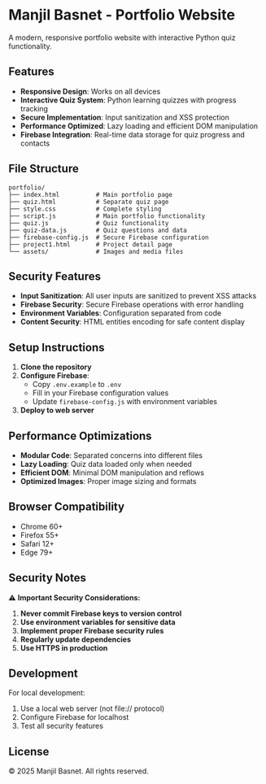 # Manjil Basnet - Portfolio Website

A modern, responsive portfolio website with interactive Python quiz functionality.

## Features

- **Responsive Design**: Works on all devices
- **Interactive Quiz System**: Python learning quizzes with progress tracking
- **Secure Implementation**: Input sanitization and XSS protection
- **Performance Optimized**: Lazy loading and efficient DOM manipulation
- **Firebase Integration**: Real-time data storage for quiz progress and contacts

## File Structure

```
portfolio/
├── index.html          # Main portfolio page
├── quiz.html           # Separate quiz page
├── style.css           # Complete styling
├── script.js           # Main portfolio functionality
├── quiz.js             # Quiz functionality
├── quiz-data.js        # Quiz questions and data
├── firebase-config.js  # Secure Firebase configuration
├── project1.html       # Project detail page
└── assets/             # Images and media files
```

## Security Features

- **Input Sanitization**: All user inputs are sanitized to prevent XSS attacks
- **Firebase Security**: Secure Firebase operations with error handling
- **Environment Variables**: Configuration separated from code
- **Content Security**: HTML entities encoding for safe content display

## Setup Instructions

1. **Clone the repository**
2. **Configure Firebase**:
   - Copy `.env.example` to `.env`
   - Fill in your Firebase configuration values
   - Update `firebase-config.js` with environment variables
3. **Deploy to web server**

## Performance Optimizations

- **Modular Code**: Separated concerns into different files
- **Lazy Loading**: Quiz data loaded only when needed
- **Efficient DOM**: Minimal DOM manipulation and reflows
- **Optimized Images**: Proper image sizing and formats

## Browser Compatibility

- Chrome 60+
- Firefox 55+
- Safari 12+
- Edge 79+

## Security Notes

⚠️ **Important Security Considerations:**

1. **Never commit Firebase keys to version control**
2. **Use environment variables for sensitive data**
3. **Implement proper Firebase security rules**
4. **Regularly update dependencies**
5. **Use HTTPS in production**

## Development

For local development:
1. Use a local web server (not file:// protocol)
2. Configure Firebase for localhost
3. Test all security features

## License

© 2025 Manjil Basnet. All rights reserved.